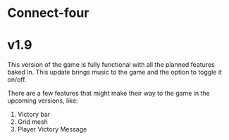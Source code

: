 # Connect-four
# v1.9
This version of the game is fully functional with all the planned features baked in. This update brings music to the game and the option to toggle it on/off.

There are a few features that might make their way to the game in the upcoming versions, like:
1. Victory bar
2. Grid mesh
3. Player Victory Message
